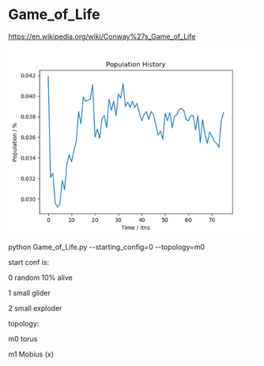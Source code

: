 # Game_of_Life

https://en.wikipedia.org/wiki/Conway%27s_Game_of_Life

![Population history](/Popn.png)

python Game_of_Life.py --starting_config=0 --topology=m0


start conf is:

0 random 10% alive

1 small glider

2 small exploder


topology:

m0 torus

m1 Mobius (x)
